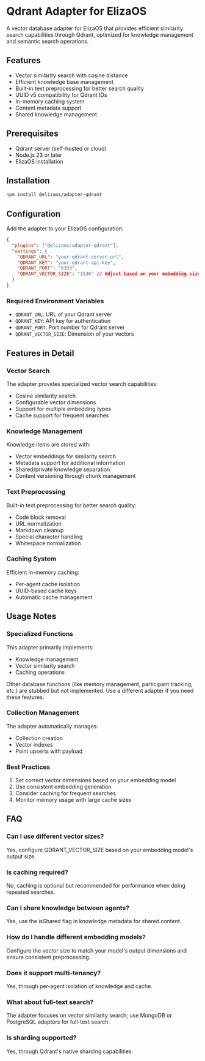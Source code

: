 # Qdrant Adapter for ElizaOS

A vector database adapter for ElizaOS that provides efficient similarity search capabilities through Qdrant, optimized for knowledge management and semantic search operations.

## Features

- Vector similarity search with cosine distance
- Efficient knowledge base management
- Built-in text preprocessing for better search quality
- UUID v5 compatibility for Qdrant IDs
- In-memory caching system
- Content metadata support
- Shared knowledge management

## Prerequisites

- Qdrant server (self-hosted or cloud)
- Node.js 23 or later
- ElizaOS installation

## Installation

```bash
npm install @elizaos/adapter-qdrant
```

## Configuration

Add the adapter to your ElizaOS configuration:

```json
{
  "plugins": ["@elizaos/adapter-qdrant"],
  "settings": {
    "QDRANT_URL": "your-qdrant-server-url",
    "QDRANT_KEY": "your-qdrant-api-key",
    "QDRANT_PORT": "6333",
    "QDRANT_VECTOR_SIZE": "1536" // Adjust based on your embedding size
  }
}
```

### Required Environment Variables

- `QDRANT_URL`: URL of your Qdrant server
- `QDRANT_KEY`: API key for authentication
- `QDRANT_PORT`: Port number for Qdrant server
- `QDRANT_VECTOR_SIZE`: Dimension of your vectors

## Features in Detail

### Vector Search

The adapter provides specialized vector search capabilities:

- Cosine similarity search
- Configurable vector dimensions
- Support for multiple embedding types
- Cache support for frequent searches

### Knowledge Management

Knowledge items are stored with:

- Vector embeddings for similarity search
- Metadata support for additional information
- Shared/private knowledge separation
- Content versioning through chunk management

### Text Preprocessing

Built-in text preprocessing for better search quality:

- Code block removal
- URL normalization
- Markdown cleanup
- Special character handling
- Whitespace normalization

### Caching System

Efficient in-memory caching:

- Per-agent cache isolation
- UUID-based cache keys
- Automatic cache management

## Usage Notes

### Specialized Functions

This adapter primarily implements:

- Knowledge management
- Vector similarity search
- Caching operations

Other database functions (like memory management, participant tracking, etc.) are stubbed but not implemented. Use a different adapter if you need these features.

### Collection Management

The adapter automatically manages:

- Collection creation
- Vector indexes
- Point upserts with payload

### Best Practices

1. Set correct vector dimensions based on your embedding model
2. Use consistent embedding generation
3. Consider caching for frequent searches
4. Monitor memory usage with large cache sizes

## FAQ

### Can I use different vector sizes?

Yes, configure QDRANT_VECTOR_SIZE based on your embedding model's output size.

### Is caching required?

No, caching is optional but recommended for performance when doing repeated searches.

### Can I share knowledge between agents?

Yes, use the isShared flag in knowledge metadata for shared content.

### How do I handle different embedding models?

Configure the vector size to match your model's output dimensions and ensure consistent preprocessing.

### Does it support multi-tenancy?

Yes, through per-agent isolation of knowledge and cache.

### What about full-text search?

The adapter focuses on vector similarity search; use MongoDB or PostgreSQL adapters for full-text search.

### Is sharding supported?

Yes, through Qdrant's native sharding capabilities.

